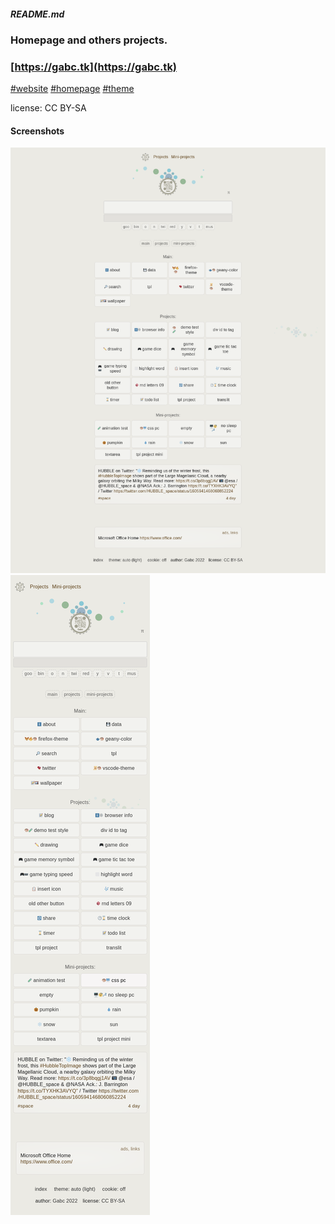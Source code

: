 ##### README.md


### Homepage and others projects.
### [https://gabc.tk](https://gabc.tk)

[#website](https://github.com/topics/website?l=html&o=desc&s=updated)
[#homepage](https://github.com/topics/homepage?l=html&o=desc&s=updated)
[#theme](https://github.com/topics/theme?l=html&o=desc&s=updated)

license: CC BY-SA
<!-- footer, LICENSE.md README.md -->

#### Screenshots
![screenshot](/img/screenshot.png)
![screenshot2](/img/screenshot2.png)
